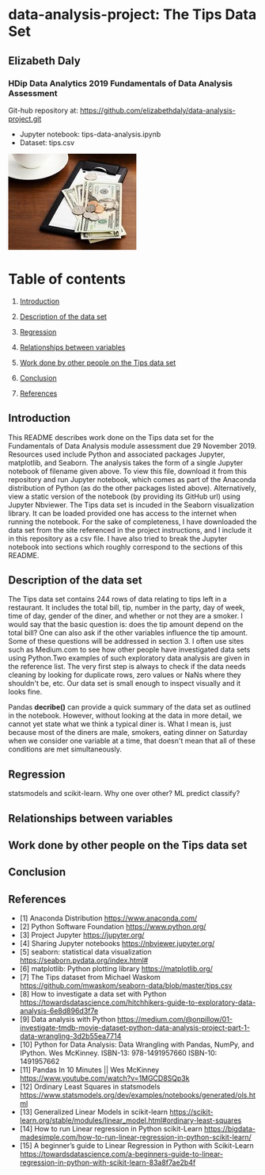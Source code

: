 # data-analysis-project: The Tips Data Set 
## Elizabeth Daly

### HDip Data Analytics 2019 Fundamentals of Data Analysis Assessment

Git-hub repository at:
https://github.com/elizabethdaly/data-analysis-project.git

- Jupyter notebook: tips-data-analysis.ipynb
- Dataset: tips.csv

![Tips](images/tip.jpg)

# Table of contents
1. [Introduction](#introduction)

2. [Description of the data set](#section1)

3. [Regression](section2)
    
3. [Relationships between variables](#section3)
    
4. [Work done by other people on the Tips data set](#section4)
    
5. [Conclusion](#conclusion)

6. [References](#references)

## Introduction <a name="introduction"></a>
This README describes work done on the Tips data set for the Fundamentals of Data Analysis module assessment due 29 November 2019. Resources used include Python and associated packages Jupyter, matplotlib, and Seaborn. The analysis takes the form of a single Jupyter notebook of filename given above. To view this file, download it from this repository and run Jupyter notebook, which comes as part of the Anaconda distribution of Python (as do the other packages listed above). Alternatively, view a static version of the notebook (by providing its GitHub url) using Jupyter Nbviewer. The Tips data set is incuded in the Seaborn visualization library. It can be loaded provided one has access to the internet when running the notebook. For the sake of completeness, I have downloaded the data set from the site referenced in the project instructions, and I include it in this repository as a csv file. I have also tried to break the Jupyter notebook into sections which roughly correspond to the sections of this README.

##  Description of the data set <a name="section1"></a>
The Tips data set contains 244 rows of data relating to tips left in a restaurant. It includes the total bill, tip, number in the party, day of week, time of day, gender of the diner, and whether or not they are a smoker. I would say that the basic question is: does the tip amount depend on the total bill? One can also ask if the other variables influence the tip amount. Some of these questions will be addressed in section 3. <!--put in a ref-->
I often use sites such as Medium.com to see how other people have investigated data sets using Python.Two examples of such exploratory data analysis are given in the reference list. The very first step is always to check if the data needs cleaning by looking for duplicate rows, zero values or NaNs where they shouldn't be, etc. Our data set is small enough to inspect visually and it looks fine.

Pandas **decribe()** can provide a quick summary of the data set as outlined in the notebook. However, without looking at the data in more detail, we cannot yet state what we think a typical diner is. What I mean is, just because most of the diners are male, smokers, eating dinner on Saturday when we consider one variable at a time, that doesn't mean that all of these conditions are met simultaneously. 


##  Regression <a name="section2"></a>
statsmodels and scikit-learn. Why one over other? ML predict classify?

## Relationships between variables <a name="section3"></a>

## Work done by other people on the Tips data set <a name="section4"></a>

## Conclusion <a name="conclusion"></a>

## References <a name="references"></a>
- [1]  Anaconda Distribution
https://www.anaconda.com/
- [2] Python Software Foundation
https://www.python.org/
- [3] Project Jupyter
https://jupyter.org/
- [4] Sharing Jupyter notebooks
https://nbviewer.jupyter.org/
- [5] seaborn: statistical data visualization
https://seaborn.pydata.org/index.html#
- [6] matplotlib: Python plotting library
https://matplotlib.org/
- [7] The Tips dataset from Michael Waskom
https://github.com/mwaskom/seaborn-data/blob/master/tips.csv
- [8] How to investigate a data set with Python
https://towardsdatascience.com/hitchhikers-guide-to-exploratory-data-analysis-6e8d896d3f7e
- [9] Data analysis with Python
https://medium.com/@onpillow/01-investigate-tmdb-movie-dataset-python-data-analysis-project-part-1-data-wrangling-3d2b55ea7714
- [10] Python for Data Analysis: Data Wrangling with Pandas, NumPy, and IPython. 
Wes McKinney. ISBN-13: 978-1491957660 ISBN-10: 1491957662
- [11] Pandas In 10 Minutes || Wes McKinney
https://www.youtube.com/watch?v=1MGCD8SQp3k
- [12] Ordinary Least Squares in statsmodels
https://www.statsmodels.org/dev/examples/notebooks/generated/ols.html
- [13] Generalized Linear Models in scikit-learn
https://scikit-learn.org/stable/modules/linear_model.html#ordinary-least-squares
- [14] How to run Linear regression in Python scikit-Learn
https://bigdata-madesimple.com/how-to-run-linear-regression-in-python-scikit-learn/
- [15] A beginner’s guide to Linear Regression in Python with Scikit-Learn
https://towardsdatascience.com/a-beginners-guide-to-linear-regression-in-python-with-scikit-learn-83a8f7ae2b4f

